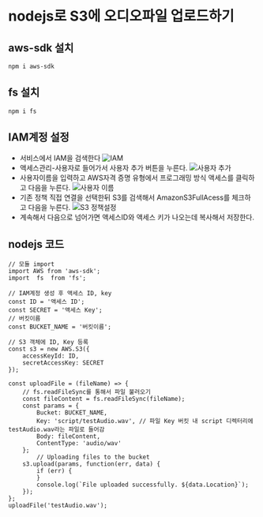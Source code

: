 # nodejs로 S3에 오디오파일 업로드하기

## aws-sdk 설치
```
npm i aws-sdk
```
## fs 설치
```
npm i fs
```

## IAM계정 설정
* 서비스에서 IAM을 검색한다
![IAM](https://github.com/JaeyeongPark/TIL/blob/main/AWS/S3/img/IAM.PNG)
* 액세스관리-사용자로 들어가서 사용자 추가 버튼을 누른다.
![사용자 추가](https://github.com/JaeyeongPark/TIL/blob/main/AWS/S3/img/%EC%82%AC%EC%9A%A9%EC%9E%90%EC%B6%94%EA%B0%80.PNG)
* 사용자이름을 입력하고 AWS자격 증명 유형에서 프로그래밍 방식 액세스를 클릭하고 다음을 누른다.
![사용자 이름](https://github.com/JaeyeongPark/TIL/blob/main/AWS/S3/img/%EC%82%AC%EC%9A%A9%EC%9E%90%20%EC%9D%B4%EB%A6%84.PNG)
* 기존 정책 직접 연결을 선택한뒤 S3를 검색해서 AmazonS3FullAcess를 체크하고 다음을 누른다.
![S3 정책설정](https://github.com/JaeyeongPark/TIL/blob/main/AWS/S3/img/s3%EC%A0%95%EC%B1%85%EC%84%A4%EC%A0%95.PNG)
* 계속해서 다음으로 넘어가면 액세스ID와 액세스 키가 나오는데 복사해서 저장한다.



## nodejs 코드
```nodejs
// 모듈 import 
import AWS from 'aws-sdk';
import  fs  from 'fs';

// IAM계정 생성 후 액세스 ID, key
const ID = '액세스 ID';
const SECRET = '액세스 Key';
// 버킷이름
const BUCKET_NAME = '버킷이름';

// S3 객체에 ID, Key 등록
const s3 = new AWS.S3({
    accessKeyId: ID,
    secretAccessKey: SECRET
});

const uploadFile = (fileName) => {
    // fs.readFileSync를 통해서 파일 불러오기
    const fileContent = fs.readFileSync(fileName);
    const params = {
        Bucket: BUCKET_NAME,
        Key: 'script/testAudio.wav', // 파일 Key 버킷 내 script 디렉터리에 testAudio.wav라는 파일로 들어감            
        Body: fileContent,
        ContentType: 'audio/wav'
    };
        // Uploading files to the bucket
    s3.upload(params, function(err, data) {
        if (err) {
        }
        console.log(`File uploaded successfully. ${data.Location}`);
    });
};
uploadFile('testAudio.wav');
```
